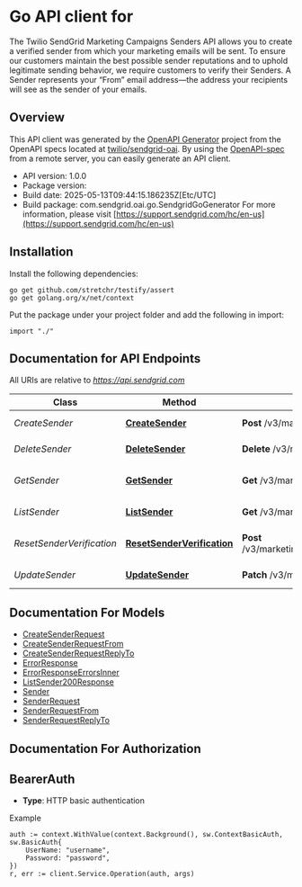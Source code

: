 # Go API client for 

The Twilio SendGrid Marketing Campaigns Senders API allows you to create a verified sender from which your marketing emails will be sent. To ensure our customers maintain the best possible sender reputations and to uphold legitimate sending behavior, we require customers to verify their Senders. A Sender represents your “From” email address—the address your recipients will see as the sender of your emails.

## Overview
This API client was generated by the [OpenAPI Generator](https://openapi-generator.tech) project from the OpenAPI specs located at [twilio/sendgrid-oai](https://github.com/twilio/sendgrid-oai/tree/main/spec).  By using the [OpenAPI-spec](https://www.openapis.org/) from a remote server, you can easily generate an API client.

- API version: 1.0.0
- Package version: 
- Build date: 2025-05-13T09:44:15.186235Z[Etc/UTC]
- Build package: com.sendgrid.oai.go.SendgridGoGenerator
For more information, please visit [https://support.sendgrid.com/hc/en-us](https://support.sendgrid.com/hc/en-us)

## Installation

Install the following dependencies:

```shell
go get github.com/stretchr/testify/assert
go get golang.org/x/net/context
```

Put the package under your project folder and add the following in import:

```golang
import "./"
```

## Documentation for API Endpoints

All URIs are relative to *https://api.sendgrid.com*

Class | Method | HTTP request | Description
------------ | ------------- | ------------- | -------------
*CreateSender* | [**CreateSender**](docs/CreateSender.md#createsender) | **Post** /v3/marketing/senders | Create a Sender
*DeleteSender* | [**DeleteSender**](docs/DeleteSender.md#deletesender) | **Delete** /v3/marketing/senders/{Id} | Delete a Sender
*GetSender* | [**GetSender**](docs/GetSender.md#getsender) | **Get** /v3/marketing/senders/{Id} | Get a specific Sender
*ListSender* | [**ListSender**](docs/ListSender.md#listsender) | **Get** /v3/marketing/senders | Get a list of all Senders
*ResetSenderVerification* | [**ResetSenderVerification**](docs/ResetSenderVerification.md#resetsenderverification) | **Post** /v3/marketing/senders/{Id}/resend_verification | Resend a Sender verification
*UpdateSender* | [**UpdateSender**](docs/UpdateSender.md#updatesender) | **Patch** /v3/marketing/senders/{Id} | Update a Sender


## Documentation For Models

 - [CreateSenderRequest](CreateSenderRequest.md)
 - [CreateSenderRequestFrom](CreateSenderRequestFrom.md)
 - [CreateSenderRequestReplyTo](CreateSenderRequestReplyTo.md)
 - [ErrorResponse](ErrorResponse.md)
 - [ErrorResponseErrorsInner](ErrorResponseErrorsInner.md)
 - [ListSender200Response](ListSender200Response.md)
 - [Sender](Sender.md)
 - [SenderRequest](SenderRequest.md)
 - [SenderRequestFrom](SenderRequestFrom.md)
 - [SenderRequestReplyTo](SenderRequestReplyTo.md)


## Documentation For Authorization



## BearerAuth

- **Type**: HTTP basic authentication

Example

```golang
auth := context.WithValue(context.Background(), sw.ContextBasicAuth, sw.BasicAuth{
    UserName: "username",
    Password: "password",
})
r, err := client.Service.Operation(auth, args)
```

